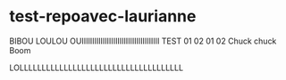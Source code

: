 # test-repoavec-laurianne



BIBOU LOULOU
OUIIIIIIIIIIIIIIIIIIIIIIIIIIIIIIIIIIIII
TEST 01 02 01 02
Chuck chuck
Boom

LOLLLLLLLLLLLLLLLLLLLLLLLLLLLLLLLLLLLLL

